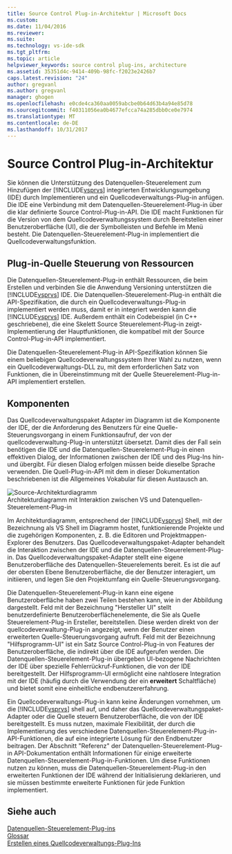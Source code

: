 ```yaml
---
title: Source Control Plug-in-Architektur | Microsoft Docs
ms.custom: 
ms.date: 11/04/2016
ms.reviewer: 
ms.suite: 
ms.technology: vs-ide-sdk
ms.tgt_pltfrm: 
ms.topic: article
helpviewer_keywords: source control plug-ins, architecture
ms.assetid: 35351d4c-9414-409b-98fc-f2023e2426b7
caps.latest.revision: "24"
author: gregvanl
ms.author: gregvanl
manager: ghogen
ms.openlocfilehash: e0cde4ca360aa0059abcbe0b64d63b4a94e85d78
ms.sourcegitcommit: f40311056ea0b4677efcca74a285dbb0ce0e7974
ms.translationtype: MT
ms.contentlocale: de-DE
ms.lasthandoff: 10/31/2017
---
```

# <a name="source-control-plug-in-architecture"></a>Source Control Plug-in-Architektur
Sie können die Unterstützung des Datenquellen-Steuerelement zum Hinzufügen der [!INCLUDE[vsprvs](../../code-quality/includes/vsprvs_md.md)] integrierten Entwicklungsumgebung (IDE) durch Implementieren und ein Quellcodeverwaltungs-Plug-in anfügen. Die IDE eine Verbindung mit dem Datenquellen-Steuerelement-Plug-in über die klar definierte Source Control-Plug-in-API. Die IDE macht Funktionen für die Version von dem Quellcodeverwaltungssystem durch Bereitstellen einer Benutzeroberfläche (UI), die der Symbolleisten und Befehle im Menü besteht. Die Datenquellen-Steuerelement-Plug-in implementiert die Quellcodeverwaltungsfunktion.  
  
## <a name="source-control-plug-in-resources"></a>Plug-in-Quelle Steuerung von Ressourcen  
 Die Datenquellen-Steuerelement-Plug-in enthält Ressourcen, die beim Erstellen und verbinden Sie die Anwendung Versioning unterstützen die [!INCLUDE[vsprvs](../../code-quality/includes/vsprvs_md.md)] IDE. Die Datenquellen-Steuerelement-Plug-in enthält die API-Spezifikation, die durch ein Quellcodeverwaltungs-Plug-in implementiert werden muss, damit er in integriert werden kann die [!INCLUDE[vsprvs](../../code-quality/includes/vsprvs_md.md)] IDE. Außerdem enthält ein Codebeispiel (in C++ geschriebene), die eine Skelett Source Steuerelement-Plug-in zeigt-Implementierung der Hauptfunktionen, die kompatibel mit der Source Control-Plug-in-API implementiert.  
  
 Die Datenquellen-Steuerelement-Plug-in API-Spezifikation können Sie einem beliebigen Quellcodeverwaltungssystem Ihrer Wahl zu nutzen, wenn ein Quellcodeverwaltungs-DLL zu, mit dem erforderlichen Satz von Funktionen, die in Übereinstimmung mit der Quelle Steuerelement-Plug-in-API implementiert erstellen.  
  
## <a name="components"></a>Komponenten  
 Das Quellcodeverwaltungspaket Adapter im Diagramm ist die Komponente der IDE, der die Anforderung des Benutzers für eine Quelle-Steuerungsvorgang in einem Funktionsaufruf, der von der quellcodeverwaltung-Plug-in unterstützt übersetzt. Damit dies der Fall sein benötigen die IDE und die Datenquellen-Steuerelement-Plug-in einen effektiven Dialog, der Informationen zwischen der IDE und des Plug-Ins hin-und übergibt. Für diesen Dialog erfolgen müssen beide dieselbe Sprache verwenden. Die Quell-Plug-in-API mit dem in dieser Dokumentation beschriebenen ist die Allgemeines Vokabular für diesen Austausch an.  
  
 ![Source-Architekturdiagramm](../../extensibility/internals/media/vs_sccsdk_plug_in_arch.gif "Vs_sccsdk_plug_in_arch")  
Architekturdiagramm mit Interaktion zwischen VS und Datenquellen-Steuerelement-Plug-in  
  
 Im Architekturdiagramm, entsprechend der [!INCLUDE[vsprvs](../../code-quality/includes/vsprvs_md.md)] Shell, mit der Bezeichnung als VS Shell im Diagramm hostet, funktionierende Projekte und die zugehörigen Komponenten, z. B. die Editoren und Projektmappen-Explorer des Benutzers. Das Quellcodeverwaltungspaket-Adapter behandelt die Interaktion zwischen der IDE und die Datenquellen-Steuerelement-Plug-in. Das Quellcodeverwaltungspaket-Adapter stellt eine eigene Benutzeroberfläche des Datenquellen-Steuerelements bereit. Es ist die auf der obersten Ebene Benutzeroberfläche, die der Benutzer interagiert, um initiieren, und legen Sie den Projektumfang ein Quelle-Steuerungsvorgang.  
  
 Die Datenquellen-Steuerelement-Plug-in kann eine eigene Benutzeroberfläche haben zwei Teilen bestehen kann, wie in der Abbildung dargestellt. Feld mit der Bezeichnung "Hersteller UI" stellt benutzerdefinierte Benutzeroberflächenelemente, die Sie als Quelle Steuerelement-Plug-in Ersteller, bereitstellen. Diese werden direkt von der quellcodeverwaltung-Plug-in angezeigt, wenn der Benutzer einen erweiterten Quelle-Steuerungsvorgang aufruft. Feld mit der Bezeichnung "Hilfsprogramm-UI" ist ein Satz Source Control-Plug-in von Features der Benutzeroberfläche, die indirekt über die IDE aufgerufen werden. Die Datenquellen-Steuerelement-Plug-in übergeben UI-bezogene Nachrichten der IDE über spezielle Fehlerrückruf-Funktionen, die von der IDE bereitgestellt. Der Hilfsprogramm-UI ermöglicht eine nahtlosere Integration mit der IDE (häufig durch die Verwendung der ein **erweitert** Schaltfläche) und bietet somit eine einheitliche endbenutzererfahrung.  
  
 Ein Quellcodeverwaltungs-Plug-in kann keine Änderungen vornehmen, um die [!INCLUDE[vsprvs](../../code-quality/includes/vsprvs_md.md)] shell auf, und daher das Quellcodeverwaltungspaket-Adapter oder die Quelle steuern Benutzeroberfläche, die von der IDE bereitgestellt. Es muss nutzen, maximale Flexibilität, der durch die Implementierung des verschiedene Datenquellen-Steuerelement-Plug-in-API-Funktionen, die auf eine integrierte Lösung für den Endbenutzer beitragen. Der Abschnitt "Referenz" der Datenquellen-Steuerelement-Plug-in API-Dokumentation enthält Informationen für einige erweiterte Datenquellen-Steuerelement-Plug-in-Funktionen. Um diese Funktionen nutzen zu können, muss die Datenquellen-Steuerelement-Plug-in den erweiterten Funktionen der IDE während der Initialisierung deklarieren, und sie müssen bestimmte erweiterte Funktionen für jede Funktion implementiert.  
  
## <a name="see-also"></a>Siehe auch  
 [Datenquellen-Steuerelement-Plug-ins](../../extensibility/source-control-plug-ins.md)   
 [Glossar](../../extensibility/source-control-plug-in-glossary.md)   
 [Erstellen eines Quellcodeverwaltungs-Plug-Ins](../../extensibility/internals/creating-a-source-control-plug-in.md)